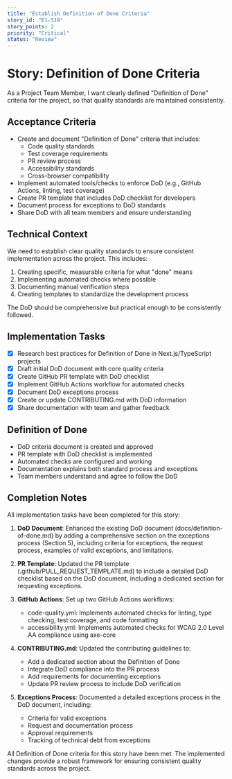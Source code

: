 ```yaml
---
title: "Establish Definition of Done Criteria"
story_id: "E1-S19"
story_points: 2
priority: "Critical"
status: "Review"
---
```


# Story: Definition of Done Criteria

As a Project Team Member, I want clearly defined "Definition of Done" criteria for the project, so that quality standards are maintained consistently.

## Acceptance Criteria

- Create and document "Definition of Done" criteria that includes:
  - Code quality standards
  - Test coverage requirements
  - PR review process
  - Accessibility standards
  - Cross-browser compatibility
- Implement automated tools/checks to enforce DoD (e.g., GitHub Actions, linting, test coverage)
- Create PR template that includes DoD checklist for developers
- Document process for exceptions to DoD standards
- Share DoD with all team members and ensure understanding

## Technical Context

We need to establish clear quality standards to ensure consistent implementation across the project. This includes:

1. Creating specific, measurable criteria for what "done" means
2. Implementing automated checks where possible
3. Documenting manual verification steps
4. Creating templates to standardize the development process

The DoD should be comprehensive but practical enough to be consistently followed.

## Implementation Tasks

- [x] Research best practices for Definition of Done in Next.js/TypeScript projects
- [x] Draft initial DoD document with core quality criteria
- [x] Create GitHub PR template with DoD checklist
- [x] Implement GitHub Actions workflow for automated checks
- [x] Document DoD exceptions process
- [x] Create or update CONTRIBUTING.md with DoD information
- [x] Share documentation with team and gather feedback

## Definition of Done

- DoD criteria document is created and approved
- PR template with DoD checklist is implemented
- Automated checks are configured and working
- Documentation explains both standard process and exceptions
- Team members understand and agree to follow the DoD 

## Completion Notes

All implementation tasks have been completed for this story:

1. **DoD Document**: Enhanced the existing DoD document (docs/definition-of-done.md) by adding a comprehensive section on the exceptions process (Section 5), including criteria for exceptions, the request process, examples of valid exceptions, and limitations.

2. **PR Template**: Updated the PR template (.github/PULL_REQUEST_TEMPLATE.md) to include a detailed DoD checklist based on the DoD document, including a dedicated section for requesting exceptions.

3. **GitHub Actions**: Set up two GitHub Actions workflows:
   - code-quality.yml: Implements automated checks for linting, type checking, test coverage, and code formatting
   - accessibility.yml: Implements automated checks for WCAG 2.0 Level AA compliance using axe-core

4. **CONTRIBUTING.md**: Updated the contributing guidelines to:
   - Add a dedicated section about the Definition of Done
   - Integrate DoD compliance into the PR process
   - Add requirements for documenting exceptions
   - Update PR review process to include DoD verification

5. **Exceptions Process**: Documented a detailed exceptions process in the DoD document, including:
   - Criteria for valid exceptions
   - Request and documentation process
   - Approval requirements
   - Tracking of technical debt from exceptions

All Definition of Done criteria for this story have been met. The implemented changes provide a robust framework for ensuring consistent quality standards across the project. 